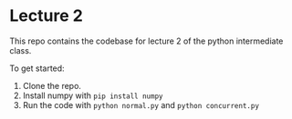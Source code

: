 # Lecture 2

This repo contains the codebase for lecture 2 of the python intermediate class.

To get started:
1. Clone the repo.
2. Install numpy with `pip install numpy`
3. Run the code with `python normal.py` and `python concurrent.py`